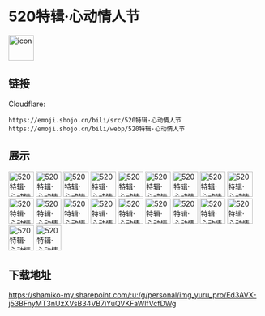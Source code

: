 # 520特辑·心动情人节
<img src="https://emoji.shojo.cn/bili/src/520特辑·心动情人节/icon.png" width="50" height="50" alt="icon">

## 链接
Cloudflare:
```
https://emoji.shojo.cn/bili/src/520特辑·心动情人节
https://emoji.shojo.cn/bili/webp/520特辑·心动情人节
```
## 展示
<img src="https://emoji.shojo.cn/bili/src/520特辑·心动情人节/520特辑·心动情人节-抱枕.png" width="50" height="50" alt="520特辑·心动情人节-抱枕">
<img src="https://emoji.shojo.cn/bili/src/520特辑·心动情人节/520特辑·心动情人节-比心.png" width="50" height="50" alt="520特辑·心动情人节-比心">
<img src="https://emoji.shojo.cn/bili/src/520特辑·心动情人节/520特辑·心动情人节-冰淇淋.png" width="50" height="50" alt="520特辑·心动情人节-冰淇淋">
<img src="https://emoji.shojo.cn/bili/src/520特辑·心动情人节/520特辑·心动情人节-大惊失色.png" width="50" height="50" alt="520特辑·心动情人节-大惊失色">
<img src="https://emoji.shojo.cn/bili/src/520特辑·心动情人节/520特辑·心动情人节-等待.png" width="50" height="50" alt="520特辑·心动情人节-等待">
<img src="https://emoji.shojo.cn/bili/src/520特辑·心动情人节/520特辑·心动情人节-哈欠.png" width="50" height="50" alt="520特辑·心动情人节-哈欠">
<img src="https://emoji.shojo.cn/bili/src/520特辑·心动情人节/520特辑·心动情人节-害羞.png" width="50" height="50" alt="520特辑·心动情人节-害羞">
<img src="https://emoji.shojo.cn/bili/src/520特辑·心动情人节/520特辑·心动情人节-呼呼.png" width="50" height="50" alt="520特辑·心动情人节-呼呼">
<img src="https://emoji.shojo.cn/bili/src/520特辑·心动情人节/520特辑·心动情人节-拍照.png" width="50" height="50" alt="520特辑·心动情人节-拍照">
<img src="https://emoji.shojo.cn/bili/src/520特辑·心动情人节/520特辑·心动情人节-捧花.png" width="50" height="50" alt="520特辑·心动情人节-捧花">
<img src="https://emoji.shojo.cn/bili/src/520特辑·心动情人节/520特辑·心动情人节-期待.png" width="50" height="50" alt="520特辑·心动情人节-期待">
<img src="https://emoji.shojo.cn/bili/src/520特辑·心动情人节/520特辑·心动情人节-让我瞅瞅.png" width="50" height="50" alt="520特辑·心动情人节-让我瞅瞅">
<img src="https://emoji.shojo.cn/bili/src/520特辑·心动情人节/520特辑·心动情人节-示爱.png" width="50" height="50" alt="520特辑·心动情人节-示爱">
<img src="https://emoji.shojo.cn/bili/src/520特辑·心动情人节/520特辑·心动情人节-送礼.png" width="50" height="50" alt="520特辑·心动情人节-送礼">
<img src="https://emoji.shojo.cn/bili/src/520特辑·心动情人节/520特辑·心动情人节-吸溜吸溜.png" width="50" height="50" alt="520特辑·心动情人节-吸溜吸溜">
<img src="https://emoji.shojo.cn/bili/src/520特辑·心动情人节/520特辑·心动情人节-心意礼物.png" width="50" height="50" alt="520特辑·心动情人节-心意礼物">
<img src="https://emoji.shojo.cn/bili/src/520特辑·心动情人节/520特辑·心动情人节-邀请.png" width="50" height="50" alt="520特辑·心动情人节-邀请">
<img src="https://emoji.shojo.cn/bili/src/520特辑·心动情人节/520特辑·心动情人节-悠闲.png" width="50" height="50" alt="520特辑·心动情人节-悠闲">
<img src="https://emoji.shojo.cn/bili/src/520特辑·心动情人节/520特辑·心动情人节-张嘴恰.png" width="50" height="50" alt="520特辑·心动情人节-张嘴恰">
<img src="https://emoji.shojo.cn/bili/src/520特辑·心动情人节/520特辑·心动情人节-nono.png" width="50" height="50" alt="520特辑·心动情人节-nono">

## 下载地址

https://shamiko-my.sharepoint.com/:u:/g/personal/img_yuru_pro/Ed3AVX-j53BFnyMT3nUzXVsB34VB7iYuQVKFaWlfVcfDWg